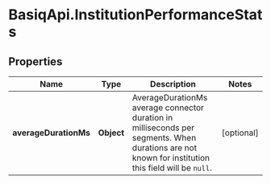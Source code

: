 # BasiqApi.InstitutionPerformanceStats

## Properties
Name | Type | Description | Notes
------------ | ------------- | ------------- | -------------
**averageDurationMs** | **Object** | AverageDurationMs average connector duration in milliseconds per segments. When durations are not known for institution this field will be `null`. | [optional] 


